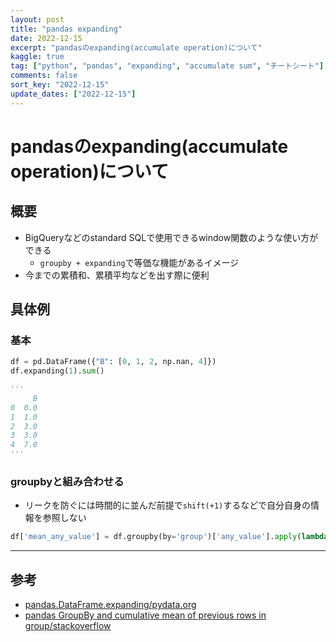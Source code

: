 ```yaml
---
layout: post
title: "pandas expanding"
date: 2022-12-15
excerpt: "pandasのexpanding(accumulate operation)について"
kaggle: true
tag: ["python", "pandas", "expanding", "accumulate sum", "チートシート"]
comments: false
sort_key: "2022-12-15"
update_dates: ["2022-12-15"]
---
```


# pandasのexpanding(accumulate operation)について

## 概要
 - BigQueryなどのstandard SQLで使用できるwindow関数のような使い方ができる
   - `groupby + expanding`で等価な機能があるイメージ
 - 今までの累積和、累積平均などを出す際に便利

## 具体例

### 基本

```python
df = pd.DataFrame({"B": [0, 1, 2, np.nan, 4]})
df.expanding(1).sum()

'''
     B
0  0.0
1  1.0
2  3.0
3  3.0
4  7.0
'''
```

### groupbyと組み合わせる
 - リークを防ぐには時間的に並んだ前提で`shift(+1)`するなどで自分自身の情報を参照しない

```python
df['mean_any_value'] = df.groupby(by='group')['any_value'].apply(lambda x: x.shift(+1).expanding().mean())
```

---

## 参考
 - [pandas.DataFrame.expanding/pydata.org](https://pandas.pydata.org/docs/reference/api/pandas.DataFrame.expanding.html)
 - [pandas GroupBy and cumulative mean of previous rows in group/stackoverflow](https://stackoverflow.com/questions/56799202/pandas-groupby-and-cumulative-mean-of-previous-rows-in-group)
